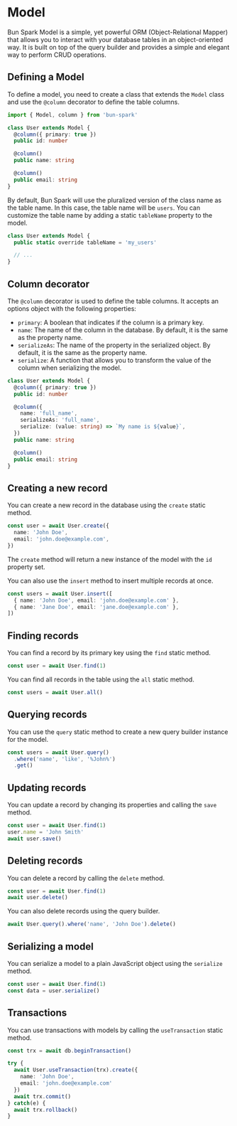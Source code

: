 # Model

Bun Spark Model is a simple, yet powerful ORM (Object-Relational Mapper) that allows you to interact with your database tables in an object-oriented way. It is built on top of the query builder and provides a simple and elegant way to perform CRUD operations.

## Defining a Model

To define a model, you need to create a class that extends the `Model` class and use the `@column` decorator to define the table columns.

```ts
import { Model, column } from 'bun-spark'

class User extends Model {
  @column({ primary: true })
  public id: number

  @column()
  public name: string

  @column()
  public email: string
}
```

By default, Bun Spark will use the pluralized version of the class name as the table name. In this case, the table name will be `users`. You can customize the table name by adding a static `tableName` property to the model.

```ts
class User extends Model {
  public static override tableName = 'my_users'

  // ...
}
```

## Column decorator

The `@column` decorator is used to define the table columns. It accepts an options object with the following properties:

- `primary`: A boolean that indicates if the column is a primary key.
- `name`: The name of the column in the database. By default, it is the same as the property name.
- `serializeAs`: The name of the property in the serialized object. By default, it is the same as the property name.
- `serialize`: A function that allows you to transform the value of the column when serializing the model.

```ts
class User extends Model {
  @column({ primary: true })
  public id: number

  @column({
    name: 'full_name',
    serializeAs: 'full_name',
    serialize: (value: string) => `My name is ${value}`,
  })
  public name: string

  @column()
  public email: string
}
```

## Creating a new record

You can create a new record in the database using the `create` static method.

```ts
const user = await User.create({
  name: 'John Doe',
  email: 'john.doe@example.com',
})
```

The `create` method will return a new instance of the model with the `id` property set.

You can also use the `insert` method to insert multiple records at once.

```ts
const users = await User.insert([
  { name: 'John Doe', email: 'john.doe@example.com' },
  { name: 'Jane Doe', email: 'jane.doe@example.com' },
])
```

## Finding records

You can find a record by its primary key using the `find` static method.

```ts
const user = await User.find(1)
```

You can find all records in the table using the `all` static method.

```ts
const users = await User.all()
```

## Querying records

You can use the `query` static method to create a new query builder instance for the model.

```ts
const users = await User.query()
  .where('name', 'like', '%John%')
  .get()
```

## Updating records

You can update a record by changing its properties and calling the `save` method.

```ts
const user = await User.find(1)
user.name = 'John Smith'
await user.save()
```

## Deleting records

You can delete a record by calling the `delete` method.

```ts
const user = await User.find(1)
await user.delete()
```

You can also delete records using the query builder.

```ts
await User.query().where('name', 'John Doe').delete()
```

## Serializing a model

You can serialize a model to a plain JavaScript object using the `serialize` method.

```ts
const user = await User.find(1)
const data = user.serialize()
```

## Transactions

You can use transactions with models by calling the `useTransaction` static method.

```ts
const trx = await db.beginTransaction()

try {
  await User.useTransaction(trx).create({
    name: 'John Doe',
    email: 'john.doe@example.com'
  })
  await trx.commit()
} catch(e) {
  await trx.rollback()
}
```
